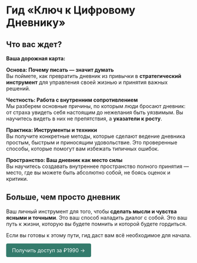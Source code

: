 # Гид «Ключ к Цифровому Дневнику»

## Что вас ждет? 

**Ваша дорожная карта:**

**Основа: Почему писать — значит думать**  
Вы поймете, как превратить дневник из привычки в **стратегический инструмент** для управления своей жизнью и принятия важных решений.

**Честность: Работа с внутренним сопротивлением**  
Мы разберем основные причины, по которым люди бросают дневник: от страха увидеть себя настоящим до нежелания быть уязвимым. Вы научитесь видеть в них не препятствия, а **указатели к росту**.
 
**Практика: Инструменты и техники**  
Вы получите конкретные методы, которые сделают ведение дневника простым, быстрым и приносящим удовольствие. Это проверенные способы, которые помогут вам избежать типичных ошибок.

**Пространство: Ваш дневник как место силы**  
Вы научитесь создавать внутреннее пространство полного принятия — место, где вы можете быть абсолютно собой, не боясь оценок и критики.
## Больше, чем просто дневник

Ваш личный инструмент для того, чтобы **сделать мысли и чувства ясными и точными**. Это ваш способ наладить диалог с собой. Это ваш путь к жизни, которую вы будете помнить и которой будете гордиться.

Если вы готовы к этому пути, гид даст вам всё необходимое для начала.

<div class="specs-button">
  <a href="/Orxaos/projects/diary-guide/unlock/pay/form">Получить доступ за ₽1990 →</a>
</div>

<style>
.specs-button a {
  display: inline-block;
  padding: 8px 16px;
  background-color: #347b6c;
  color: white !important;
  text-decoration: none !important;
  border-radius: 4px;
  font-family: inherit;
  border: none;
  cursor: pointer;
  transition: background 0.2s;
  -webkit-user-select: none;
  user-select: none;
  line-height: 1.5;
}
</style>
